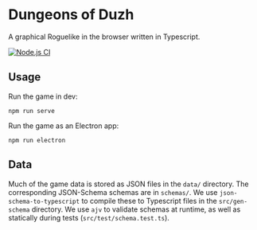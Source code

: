 # Dungeons of Duzh

A graphical Roguelike in the browser written in Typescript.

[![Node.js CI](https://github.com/jwbutler/roguelike-js/actions/workflows/node.js.yml/badge.svg)](https://github.com/jwbutler/roguelike-js/actions/workflows/node.js.yml)

## Usage
Run the game in dev:
```
npm run serve
```

Run the game as an Electron app:
```
npm run electron
```

## Data
Much of the game data is stored as JSON files in the `data/` directory.
The corresponding JSON-Schema schemas are in `schemas/`.
We use `json-schema-to-typescript` to compile these to Typescript files in the `src/gen-schema` directory.
We use `ajv` to validate schemas at runtime, as well as statically during tests (`src/test/schema.test.ts`).
